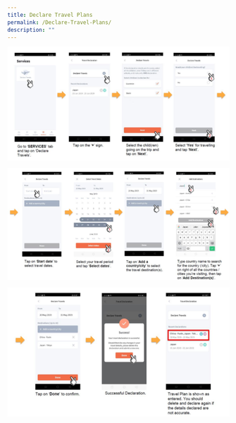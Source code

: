 ```yaml
---
title: Declare Travel Plans
permalink: /Declare-Travel-Plans/
description: ""
---
```

![](/images/Travel%201.jpeg)

![](/images/Travel%202.jpeg)

![](/images/Travel%203.jpeg)